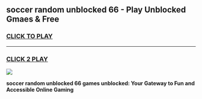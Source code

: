 
## soccer random unblocked 66 - Play Unblocked Gmaes & Free
<h3>
<a href="https://news.freeplayer.one?title=soccer_random_unblocked_66&ref=23F">CLICK TO PLAY</a></h3>
<hr>

<h3>
<a href="https://news.freeplayer.one?title=soccer_random_unblocked_66&ref=23F">CLICK 2 PLAY</a>
  
</h3>

<a href="https://news.freeplayer.one?title=soccer_random_unblocked_66&ref=23F/"><img src="https://clearcache.store/games.png"></a>


**soccer random unblocked 66 games unblocked: Your Gateway to Fun and Accessible Online Gaming**
